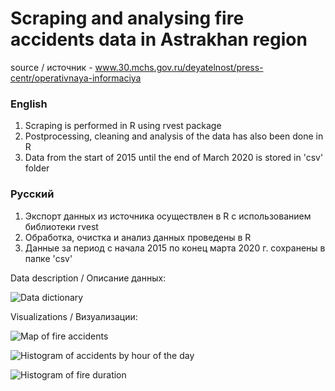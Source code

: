 # Scraping and analysing fire accidents data in Astrakhan region

source / источник - www.30.mchs.gov.ru/deyatelnost/press-centr/operativnaya-informaciya

### English

1. Scraping is performed in R using rvest package
2. Postprocessing, cleaning and analysis of the data has also been done in R
3. Data from the start of 2015 until the end of March 2020 is stored in 'csv' folder

### Русский

1. Экспорт данных из источника осуществлен в R с использованием библиотеки rvest
2. Обработка, очистка и анализ данных проведены в R
3. Данные за период с начала 2015 по конец марта 2020 г. сохранены в папке 'csv'

Data description / Описание данных:

![Data dictionary](https://sun9-36.userapi.com/c857232/v857232894/1440f3/K6qiGCK-INI.jpg)

Visualizations / Визуализации:

![Map of fire accidents](https://sun9-21.userapi.com/c857428/v857428078/1bd6c7/CW9zD_UMbCM.jpg)

![Histogram of accidents by hour of the day](https://sun9-64.userapi.com/c857428/v857428298/1c2077/_opF7z0gQTE.jpg)

![Histogram of fire duration](https://sun9-56.userapi.com/c857428/v857428298/1c1fd1/nej0Fbigy6g.jpg)

